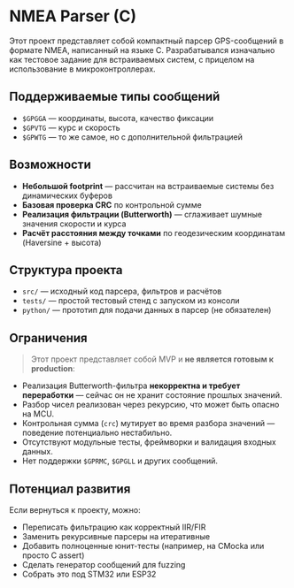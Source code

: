# NMEA Parser (C)

Этот проект представляет собой компактный парсер GPS-сообщений в формате NMEA, написанный на языке C. Разрабатывался изначально как тестовое задание для встраиваемых систем, с прицелом на использование в микроконтроллерах.

## Поддерживаемые типы сообщений

- `$GPGGA` — координаты, высота, качество фиксации
- `$GPVTG` — курс и скорость
- `$GPWTG` — то же самое, но с дополнительной фильтрацией

## Возможности

- **Небольшой footprint** — рассчитан на встраиваемые системы без динамических буферов
- **Базовая проверка CRC** по контрольной сумме
- **Реализация фильтрации (Butterworth)** — сглаживает шумные значения скорости и курса
- **Расчёт расстояния между точками** по геодезическим координатам (Haversine + высота)

## Структура проекта

- `src/` — исходный код парсера, фильтров и расчётов
- `tests/` — простой тестовый стенд с запуском из консоли
- `python/` — прототип для подачи данных в парсер (не обязателен)

## Ограничения

> Этот проект представляет собой MVP и **не является готовым к production**:

- Реализация Butterworth-фильтра **некорректна и требует переработки** — сейчас он не хранит состояние прошлых значений.
- Разбор чисел реализован через рекурсию, что может быть опасно на MCU.
- Контрольная сумма (`crc`) мутирует во время разбора значений — поведение потенциально нестабильно.
- Отсутствуют модульные тесты, фреймворки и валидация входных данных.
- Нет поддержки `$GPRMC`, `$GPGLL` и других сообщений.

## Потенциал развития

Если вернуться к проекту, можно:
- Переписать фильтрацию как корректный IIR/FIR
- Заменить рекурсивные парсеры на итеративные
- Добавить полноценные юнит-тесты (например, на CMocka или просто C assert)
- Сделать генератор сообщений для fuzzing
- Собрать это под STM32 или ESP32
